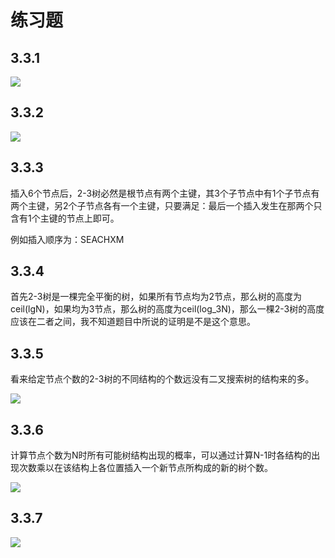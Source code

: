 # 练习题

## 3.3.1

![](https://s1.ax1x.com/2018/06/25/PCaJnU.jpg)

## 3.3.2

![](https://s1.ax1x.com/2018/06/25/PCa6BD.jpg)

## 3.3.3

插入6个节点后，2-3树必然是根节点有两个主键，其3个子节点中有1个子节点有两个主键，另2个子节点各有一个主键，只要满足：最后一个插入发生在那两个只含有1个主键的节点上即可。

例如插入顺序为：SEACHXM

## 3.3.4

首先2-3树是一棵完全平衡的树，如果所有节点均为2节点，那么树的高度为ceil(lgN)，如果均为3节点，那么树的高度为ceil(log_3N)，那么一棵2-3树的高度应该在二者之间，我不知道题目中所说的证明是不是这个意思。

## 3.3.5

看来给定节点个数的2-3树的不同结构的个数远没有二叉搜索树的结构来的多。

![](https://s1.ax1x.com/2018/06/25/PCaW4A.jpg)

## 3.3.6

计算节点个数为N时所有可能树结构出现的概率，可以通过计算N-1时各结构的出现次数乘以在该结构上各位置插入一个新节点所构成的新的树个数。

![](https://s1.ax1x.com/2018/06/25/PCaqEQ.jpg)

## 3.3.7

![](https://s1.ax1x.com/2018/06/25/PCdCbF.jpg)